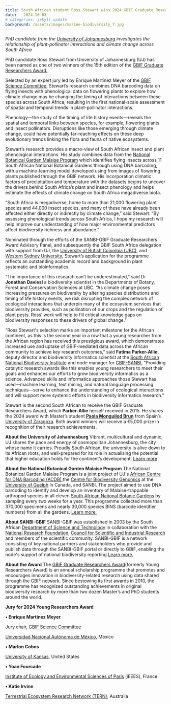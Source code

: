 ```yaml
---
title: South African student Ross Stewart wins 2024 GBIF Graduate Researchers Award
date:   2024-10-03
# categories: jekyll update
background: /assets/images/marine-biodiversity_7.jpg
---
```

*PhD candidate from the [University of Johannesburg](https://www.uj.ac.za/) investigates the relationship of plant-pollinator interactions and climate change across South Africa*

PhD candidate Ross Stewart from University of Johannesburg (UJ) has been named as one of two winners of the 15th edition of the [GBIF Graduate Researchers Award.](https://www.gbif.org/graduate-researchers-award)

Selected by an expert jury led by Enrique Martínez Meyer of the [GBIF Science Committee](https://www.gbif.org/contact-us/directory?group=scienceCommittee), Stewart’s research combines DNA barcoding data on flying insects with phenological data on flowering plants to explore how climate change may be changing the timing of interactions between these species across South Africa, resulting in the first national-scale assessment of spatial and temporal trends in plant-pollinator interactions.

Phenology—the study of the timing of life history events—reveals the spatial and temporal links between species, for example, flowering plants and insect pollinators. Disruptions like those emerging through climate change, could have potentially far-reaching effects on these deep evolutionary trends linking the flora and fauna of native ecosystems.

Stewart’s research provides a macro-view of South African insect and plant phenological interactions. His study combines data from the [National Botanical Garden Malaise Program](https://biodiversitygenomics.net/projects/garden-malaise-programme/) which identifies flying insects across 11 South African National Botanical Gardens through using DNA barcoding, with a machine-learning model developed using from images of flowering plants published through the GBIF network. His incorporation climatic factors of precipitation and temperature with the datasets begins to uncover the drivers behind South Africa’s plant and insect phenology and helps estimate the effects of climate change on South Africa megadiverse biota.

“South Africa is megadiverse, home to more than 21,000 flowering plant species and 44,000 insect species, and many of these have already been affected either directly or indirectly by climate change,” said Stewart. “By assessing phenological trends across South Africa, I hope my research will help improve our understanding of how major environmental predictors affect biodiversity richness and abundance.”

Nominated through the efforts of the SANBI-GBIF Graduate Researchers Award Advisory Panel, and subsequently the GBIF South Africa delegation with support from UJ, the [University of British Columbia (UBC)](https://www.ubc.ca/), and [Western Sydney University](https://www.westernsydney.edu.au/), Stewart’s application for the programme reflects an outstanding academic record and background in plant systematic and bioinformatics.

“The importance of this research can’t be underestimated,” said Dr **Jonathan Daviesl** a biodiversity scientist in the Departments of Botany, Forest and Conservation Sciences at UBC. “As climate change poses increasing pressures on biodiversity by altering species distributions and timing of life history events, we risk disrupting the complex network of ecological interactions that underpin many of the ecosystem services that biodiversity provides, such as pollination of our crops and the regulation of plant pests. Ross’ work will help to fill critical knowledge gaps on biodiversity responses to these drivers of global change.”

“Ross Stewart's selection marks an important milestone for the African continent, as this is the second year in a row that a young researcher from the African region has received this prestigious award, which demonstrates increased use and uptake of GBIF-mediated data across the African community to achieve key research outcomes,” said **Fatima Parker-Allie**, deputy director and biodiversity informatics scientist at the [South African National Biodiversity Institute](https://www.sanbi.org/) and node manager for [GBIF-SANBI.](https://www.sanbi-gbif.org/)
“Providing catalytic research awards like this enables young researchers to meet their goals and enhances our efforts to grow biodiversity informatics as a science. Advanced skills and informatics approaches those Stewart has used—machine learning, text mining, and natural language processing techniques—serve to enhance the understanding of ecological interactions and will support more systemic efforts in biodiversity informatics research.”

Stewart is the second South African to receive the GBIF Graduate Researchers Award, which **Parker-Allie** herself received in 2015. He shares the 2024 award with Master’s student [**Paola Monguilod Brun**](https://www.gbif.org/news/1WjwS621Kj7p8p7OzglC33/spanish-student-paola-monguilod-brun-wins-2024-gbif-graduate-researchers-award) from Spain’s [University of Zaragoza](https://www.unizar.es/university-zaragoza). Both award winners will receive a €5,000 prize in recognition of their research achievements.

**About the University of Johannesburg**
Vibrant, multicultural and dynamic, UJ shares the pace and energy of cosmopolitan Johannesburg, the city whose name it carries. Proudly South African, the university is alive down to its African roots, and well-prepared for its role in actualising the potential that higher education holds for the continent’s development.
[Learn more](https://www.uj.ac.za/)

**About the National Botanical Garden Malaise Program**
The National Botanical Garden Malaise Program is a joint project of UJ's [African Centre for DNA Barcoding (ACDB)](https://www.acdb.co.za/),the [Centre for Biodiversity Genomics](https://biodiversitygenomics.net/) at the [University of Guelph](https://www.uoguelph.ca/) in Canada, and SANBI. The project aimed to use DNA barcoding to identify and develop an inventory of Malaise-trappable arthropod species in all eleven [South African National Botanic Gardens](https://www.sanbi.org/gardens/) by sampling every two weeks for a year. This programme collected more than 370,000 specimens and nearly 30,000 species BINS (barcode identifier numbers) from all the gardens.
[Learn more.](https://www.acdb.co.za/nbgmp-overview)

**About SANBI-GBIF**
SANBI-GBIF was established in 2003 by the South African [Department of Science and Technology](https://www.dst.gov.za/) in collaboration with the [National Research Foundation](https://www.nrf.ac.za/), [Council for Scientific and Industrial Research](https://www.csir.co.za/) and members of the scientific community. SANBI-GBIF is a network consisting of key national partners and stakeholders who provide and publish data through the SANBI-GBIF portal or directly to GBIF, enabling the node's support of national biodiversity reporting.[Learn more.](https://www.sanbi-gbif.org/)

**About the Award**
The [GBIF Graduate Researchers Award](https://www.gbif.org/graduate-researchers-award)(formerly Young Researchers Award) is an annual scholarship programme that promotes and encourages innovation in biodiversity-related research using data shared through the [GBIF network](https://www.gbif.org/the-gbif-network). Since bestowing its first awards in 2010, the programme has recognized outstanding achievements in original biodiversity research by more than two dozen Master’s and PhD students around the world.

**Jury for 2024 Young Researchers Award**

**•	Enrique Martínez Meyer**

Jury chair, [GBIF Science Committee](https://www.gbif.org/contact-us/directory?group=scienceCommittee)

[Universidad Nacional Autónoma de México](https://www.unam.mx/), Mexico

**•	Marlon Cobos**

[University of Kansas](https://ku.edu/), United States

**•	Yoan Fourcade**

[Institute of Ecology and Environmental Sciences of Paris](https://iees-paris.fr/en/) (iEEES), France

**•	Katie Irvine**

[Terrestrial Ecosystem Research Network (TERN)](https://www.tern.org.au/), Australia
